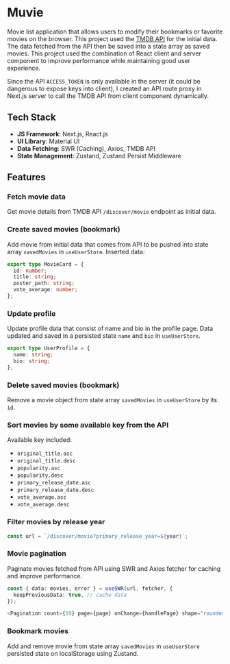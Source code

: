 # Muvie

Movie list application that allows users to modify their bookmarks or favorite movies on the browser. This project used the [TMDB API](https://developer.themoviedb.org/reference/intro/getting-started) for the initial data. The data fetched from the API then be saved into a state array as saved movies. This project used the combination of React client and server component to improve performance while maintaining good user experience.

Since the API `ACCESS_TOKEN` is only available in the server (it could be dangerous to expose keys into client), I created an API route proxy in Next.js server to call the TMDB API from client component dynamically.

## Tech Stack

- **JS Framework**: Next.js, React.js
- **UI Library**: Material UI
- **Data Fetching**: SWR (Caching), Axios, TMDB API
- **State Management**: Zustand, Zustand Persist Middleware

## Features

### Fetch movie data

Get movie details from TMDB API `/discover/movie` endpoint as initial data.

### Create saved movies (bookmark)

Add movie from initial data that comes from API to be pushed into state array `savedMovies` in `useUserStore`.
Inserted data:

```ts
export type MovieCard = {
  id: number;
  title: string;
  poster_path: string;
  vote_average: number;
};
```

### Update profile

Update profile data that consist of name and bio in the profile page. Data updated and saved in a persisted state `name` and `bio` in `useUserStore`.

```ts
export type UserProfile = {
  name: string;
  bio: string;
};
```

### Delete saved movies (bookmark)

Remove a movie object from state array `savedMovies` in `useUserStore` by its `id`.

### Sort movies by some available key from the API

Available key included:

- `original_title.asc`
- `original_title.desc`
- `popularity.asc`
- `popularity.desc`
- `primary_release_date.asc`
- `primary_release_date.desc`
- `vote_average.asc`
- `vote_average.desc`

### Filter movies by release year

```ts
const url = `/discover/movie?primary_release_year=${year}`;
```

### Movie pagination

Paginate movies fetched from API using SWR and Axios fetcher for caching and improve performance.

```ts
const { data: movies, error } = useSWR(url, fetcher, {
  keepPreviousData: true, // cache data
});

<Pagination count={10} page={page} onChange={handlePage} shape="rounded" color="primary" />;
```

### Bookmark movies

Add and remove movie from state array `savedMovies` in `useUserStore` persisted state on localStorage using Zustand.
